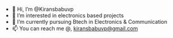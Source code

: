 - 👋 Hi, I’m @Kiransbabuvp
- 👀 I’m interested in electronics based projects 
- 🌱 I’m currently pursuing Btech in Electronics & Communication
- 📫 You can reach me @, kiransbabuvp@gmail.com

<!---
Kiransbabuvp/Kiransbabuvp is a ✨ special ✨ repository because its `README.md` (this file) appears on your GitHub profile.
You can click the Preview link to take a look at your changes.
--->
